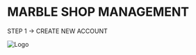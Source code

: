 
# MARBLE SHOP MANAGEMENT

STEP 1 -> CREATE NEW ACCOUNT


![Logo](https://techsofts.in/DESKTOP_APPS/marble_shop_management/ScreeShot/step1.png)


